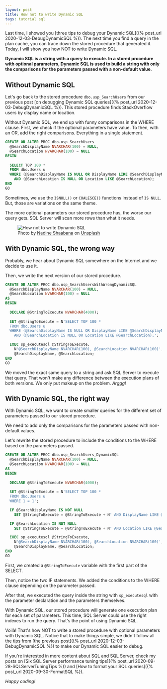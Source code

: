 ```yaml
---
layout: post
title: How not to write Dynamic SQL
tags: tutorial sql
---
```


Last time, I showed you [three tips to debug your Dynamic SQL]({% post_url 2020-12-03-DebugDynamicSQL %}). The next time you find a query in the plan cache, you can trace down the stored procedure that generated it. Today, I will show you how NOT to write Dynamic SQL.

**Dynamic SQL is a string with a query to execute. In a stored procedure with optional parameters, Dynamic SQL is used to build a string with only the comparisons for the parameters passed with a non-default value**.

## Without Dynamic SQL

Let's go back to the stored procedure `dbo.usp_SearchUsers` from our previous post [on debugging Dynamic SQL queries]({% post_url 2020-12-03-DebugDynamicSQL %}). This stored procedure finds StackOverflow users by display name or location.

Without Dynamic SQL, we end up with funny comparisons in the WHERE clause. First, we check if the optional parameters have value. To then, with an OR, add the right comparisons. Everything in a single statement.

```sql
CREATE OR ALTER PROC dbo.usp_SearchUsers
  @SearchDisplayName NVARCHAR(100) = NULL,
  @SearchLocation NVARCHAR(100) = NULL
BEGIN
    
  SELECT TOP 100 *
  FROM dbo.Users u
  WHERE (@SearchDisplayName IS NULL OR DisplayName LIKE @SearchDisplayName)
    AND (@SearchLocation IS NULL OR Location LIKE @SearchLocation);
END
GO
```

Sometimes, we use the `ISNULL()` or `COALESCE()` functions instead of `IS NULL`. But, those are variations on the same theme.

The more optional parameters our stored procedure has, the worse our query gets. SQL Server will scan more rows than what it needs.

<figure>
<img src="https://images.unsplash.com/photo-1548630435-998a2cbbff67?crop=entropy&cs=tinysrgb&fit=crop&fm=jpg&h=400&ixid=MXwxfDB8MXxhbGx8fHx8fHx8fA&ixlib=rb-1.2.1&q=80&utm_campaign=api-credit&utm_medium=referral&utm_source=unsplash_source&w=600" alt="How not to write Dynamic SQL" />

<figcaption><span>Photo by <a href="https://unsplash.com/@nadineshaabana?utm_source=unsplash&amp;utm_medium=referral&amp;utm_content=creditCopyText">Nadine Shaabana</a> on <a href="https://unsplash.com/photos/HBABoZYH0yI?utm_source=unsplash&amp;utm_medium=referral&amp;utm_content=creditCopyText">Unsplash</a></span></figcaption>
</figure>

## With Dynamic SQL, the wrong way

Probably, we hear about Dynamic SQL somewhere on the Internet and we decide to use it.

Then, we write the next version of our stored procedure.

```sql
CREATE OR ALTER PROC dbo.usp_SearchUsersWithWrongDynamicSQL
  @SearchDisplayName NVARCHAR(100) = NULL,
  @SearchLocation NVARCHAR(100) = NULL
AS
BEGIN
 
  DECLARE @StringToExecute NVARCHAR(4000);
    
  SET @StringToExecute = N'SELECT TOP 100 *
  FROM dbo.Users u
  WHERE (@SearchDisplayName IS NULL OR DisplayName LIKE @SearchDisplayName)
    AND (@SearchLocation IS NULL OR Location LIKE @SearchLocation);';

  EXEC sp_executesql @StringToExecute, 
    N'@SearchDisplayName NVARCHAR(100), @SearchLocation NVARCHAR(100)', 
    @SearchDisplayName, @SearchLocation;
END
GO
```

We moved the exact same query to a string and ask SQL Server to execute that query. That won't make any difference between the execution plans of both versions. We only put makeup on the problem. _Arggg!_

## With Dynamic SQL, the right way

With Dynamic SQL, we want to create smaller queries for the different set of parameters passed to our stored procedure.

We need to add only the comparisons for the parameters passed with non-default values.

Let's rewrite the stored procedure to include the conditions to the WHERE based on the parameters passed.

```sql
CREATE OR ALTER PROC dbo.usp_SearchUsers_DynamicSQL
  @SearchDisplayName NVARCHAR(100) = NULL,
  @SearchLocation NVARCHAR(100) = NULL
AS
BEGIN
 
  DECLARE @StringToExecute NVARCHAR(4000);
    
  SET @StringToExecute = N'SELECT TOP 100 *
  FROM dbo.Users u
  WHERE 1 = 1';

  IF @SearchDisplayName IS NOT NULL
    SET @StringToExecute = @StringToExecute + N' AND DisplayName LIKE @SearchDisplayName ';

  IF @SearchLocation IS NOT NULL
    SET @StringToExecute = @StringToExecute + N' AND Location LIKE @SearchLocation ';

  EXEC sp_executesql @StringToExecute, 
    N'@SearchDisplayName NVARCHAR(100), @SearchLocation NVARCHAR(100)', 
    @SearchDisplayName, @SearchLocation;
END
GO
```

First, we created a `@StringToExecute` variable with the first part of the SELECT.

Then, notice the two IF statements. We added the conditions to the WHERE clause depending on the parameter passed.

After that, we executed the query inside the string with `sp_executesql` with the parameter declaration and the parameters themselves.

With Dynamic SQL, our stored procedure will generate one execution plan for each set of parameters. This time, SQL Server could use the right indexes to run the query. That's the point of using Dynamic SQL.

Voilà! That's how NOT to write a stored procedure with optional parameters with Dynamic SQL. Notice that to make things simple, we didn't follow all the tips from [the previous post]({% post_url 2020-12-03-DebugDynamicSQL %}) to make our Dynamic SQL easier to debug.

If you're interested in more content about SQL and SQL Server, check my posts on [Six SQL Server performance tuning tips]({% post_url 2020-09-28-SQLServerTuningTips %}) and [How to format your SQL queries]({% post_url 2020-09-30-FormatSQL %}).

_Happy coding!_
